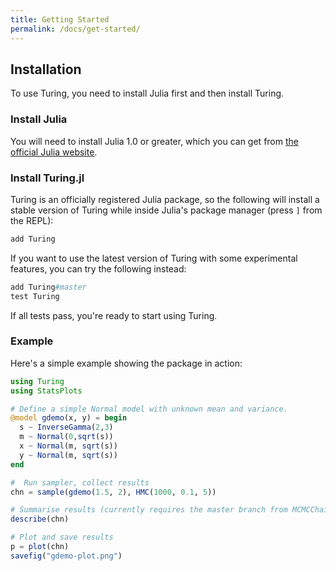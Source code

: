 ```yaml
---
title: Getting Started
permalink: /docs/get-started/
---
```


## Installation

To use Turing, you need to install Julia first and then install Turing.

### Install Julia

You will need to install Julia 1.0 or greater, which you can get from [the official Julia website](http://julialang.org/downloads/).

### Install Turing.jl

Turing is an officially registered Julia package, so the following will install a stable version of Turing while inside Julia's package manager (press `]` from the REPL):

```julia
add Turing
```

If you want to use the latest version of Turing with some experimental features, you can try the following instead:

```julia
add Turing#master
test Turing
```

If all tests pass, you're ready to start using Turing.

### Example

Here's a simple example showing the package in action:
```julia
using Turing
using StatsPlots

# Define a simple Normal model with unknown mean and variance.
@model gdemo(x, y) = begin
  s ~ InverseGamma(2,3)
  m ~ Normal(0,sqrt(s))
  x ~ Normal(m, sqrt(s))
  y ~ Normal(m, sqrt(s))
end

#  Run sampler, collect results
chn = sample(gdemo(1.5, 2), HMC(1000, 0.1, 5))

# Summarise results (currently requires the master branch from MCMCChain)
describe(chn)

# Plot and save results
p = plot(chn)
savefig("gdemo-plot.png")
```
